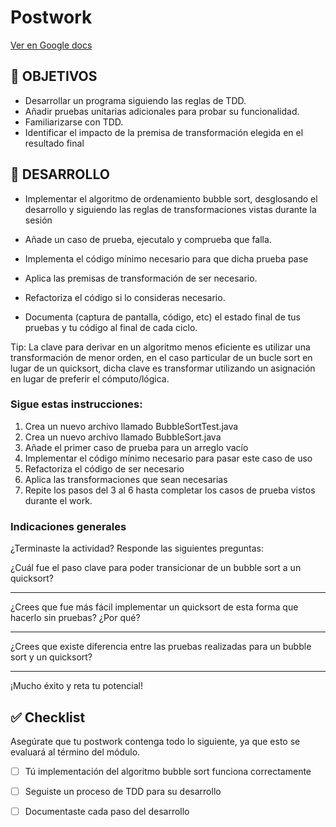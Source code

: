 # Postwork

[Ver en Google docs](https://docs.google.com/document/d/1ULrVgm8EVgg1HT1ecIZB8RzKfWg39UG1XbEZUinQZ0Y/edit)

## 🎯 OBJETIVOS

- Desarrollar un programa siguiendo las reglas de TDD.
- Añadir pruebas unitarias adicionales para probar su funcionalidad.
- Familiarizarse con TDD.
- Identificar el impacto de la premisa de transformación elegida en el resultado final

## 🚀 DESARROLLO

- Implementar el algoritmo de ordenamiento bubble sort, desglosando el desarrollo y siguiendo las reglas de
  transformaciones vistas durante la sesión

- Añade un caso de prueba, ejecutalo y comprueba que falla.

- Implementa el código mínimo necesario para que dicha prueba pase

- Aplica las premisas de transformación de ser necesario.

- Refactoriza el código si lo consideras necesario.

- Documenta (captura de pantalla, código, etc) el estado final de tus pruebas y tu código al final de cada ciclo.

Tip: La clave para derivar en un algoritmo menos eficiente es utilizar una transformación de menor orden, en el caso
particular de un bucle sort en lugar de un quicksort, dicha clave es transformar utilizando un asignación en lugar de
preferir el cómputo/lógica.

### Sigue estas instrucciones:

1. Crea un nuevo archivo llamado BubbleSortTest.java
1. Crea un nuevo archivo llamado BubbleSort.java
1. Añade el primer caso de prueba para un arreglo vacío
1. Implementar el código mínimo necesario para pasar este caso de uso
1. Refactoriza el código de ser necesario
1. Aplica las transformaciones que sean necesarias
1. Repite los pasos del 3 al 6 hasta completar los casos de prueba vistos durante el work.


### Indicaciones generales

¿Terminaste la actividad? Responde las siguientes preguntas:

¿Cuál fue el paso clave para poder transicionar de un bubble sort a un quicksort?
_________________________________________________________________________________________________________________________________________________________________________________________________________________________________
¿Crees que fue más fácil implementar un quicksort de esta forma que hacerlo sin pruebas? ¿Por qué?
_________________________________________________________________________________________________________________________________________________________________________________________________________________________________

¿Crees que existe diferencia entre las pruebas realizadas para un bubble sort y un quicksort?
_________________________________________________________________________________________________________________________________________________________________________________________________________________________________


¡Mucho éxito y reta tu potencial!

## ✅ Checklist

Asegúrate que tu postwork contenga todo lo siguiente, ya que esto se evaluará al término del módulo.

-[ ] Tú implementación del algoritmo bubble sort funciona correctamente


-[ ] Seguiste un proceso de TDD para su desarrollo


-[ ] Documentaste cada paso del desarrollo








